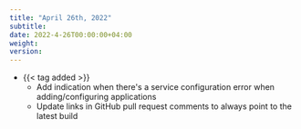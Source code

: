 ```yaml
---
title: "April 26th, 2022"
subtitle:
date: 2022-4-26T00:00:00+04:00
weight:
version:
---
```


- {{< tag added >}}
  - Add indication when there's a service configuration error when adding/configuring applications
  - Update links in GitHub pull request comments to always point to the latest build
